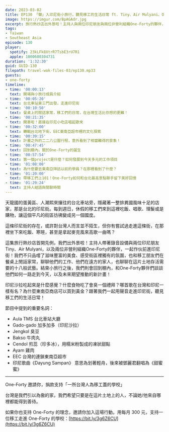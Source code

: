 ```yaml
---
date: 2023-03-02
title: EP130 「聲」入印尼街小旅行，聽見移工的生活日常 ft. Tiny、Air Mulyani、One-Forty
image: https://imgur.com/BpAGAdr.jpg
excerpt: 旅行熱炒店出外景啦！主持人與兩位印尼朋友與兩位非營利組織One-Forty的夥伴，一起作伙前進印尼街！不只品嚐印尼美食，也和移工朋友們在餐桌上閒話家常，聊聊他們的工作與生活。外景之後，還有One-Forty
tags:
- Taiwan
- Southeast Asia
episode: 130
player:
  spotify: 23kLFk8XtrR7TsbE3rU7R1
  apple: 1000600304731
duration: '1:32:30'
guid: GUID-130
filepath: travel-wok-files-03/ep130.mp33
guests:
- one-forty
timeline:
- time: '00:00:13'
  text: 開場與小旅行成員介紹
- time: '00:05:20'
  text: 台北車站東三門出發，走進印尼街
- time: '00:10:50'
  text: 餐桌上的閒話家常，移工們的日常，在台灣生活比你想的更難！
- time: '00:21:35'
  text: 開麥啦！直接在印尼小吃店唱起歌來
- time: '00:32:00'
  text: 轉戰台北地下街，EEC東南亞超市裡的文化探索
- time: '00:39:15'
  text: 計畫之外的二二八公園行程，意外看到了相當難得的景象！
- time: '00:47:45'
  text: 回到棚內，關於One-Forty的誕生
- time: '00:57:54'
  text: 第一個project是什麼？如何發展到今天多元的工作項目
- time: '01:08:00'
  text: 為什麼要去東南亞拜訪以前的學員？在那裡看到了什麼？
- time: '01:20:00'
  text: 帶移工們上101！One-Forty如何和台北最高景點聯手留下美好回憶
- time: '01:29:24'
  text: 主持人結語與閒聊時間
---
```

天龍國的蛋黃區、人潮熙來攘往的台北車站旁，隱藏著一整排異國風味十足的店家，那是台北的印尼街。每到週日，休假的移工們來到這裡吃飯、唱歌、理髮或是購物，讓這個平凡的街區彷彿變成另一個國度。

這條印尼街的存在，或許對台灣人而言並不陌生，但你有嘗試過走進這條街，在那裡坐下來吃飯、寒暄，甚至是拿起麥克風來高歌一曲嗎？

這集旅行熱炒店首開先例，我們出外景啦！主持人帶著錄音設備與兩位印尼朋友Tiny、Air Mulyani，以及兩位非營利組織One-Forty的夥伴，一起作伙前進印尼街！我們不只品嚐了滋味豐富的美食、感受街區裡獨有的氛圍，也和移工朋友們在餐桌上閒話家常，聊聊他們的工作、他們在遠方的家人，也聊聊在這片土地存活需要的十八般武藝。結束小旅行之後，我們則會回到棚內，和One-Forty夥伴們談談他們如何一路走到今天，以及未來期望推動的新計畫！

印尼沙拉吃起來是什麼感覺？什麼食物吃了會臭一個禮拜？哪首歌在台灣和印尼一樣有名？為什麼東南亞商店可以買到黃金？跟著我們一起用聲音走進印尼街，聽見移工們的生活日常！

節目中提到的重要名詞：

- Aula TMS 台北車站大廳
- Gado-gado 加多加多（印尼沙拉）
- Jengkol 臭豆
- Bakso 牛肉丸
- Cendol 煎蕊（珍多冰），用糯米粉製成的凍狀甜點
- Ayam 雞肉
- EEC 台灣的連鎖東南亞超市
- 印尼歌曲《Dayung Sampan》 意思為划著輕舟，後來被鄧麗君翻唱為《甜蜜蜜》

---

One-Forty 邀請你，捐款支持「一所台灣人為移工蓋的學校」

台灣是我們引以為傲的家，我們希望只要是在這片土地上的人，不論她/他來自哪裡都能得到善待。

如果你也支持 One-Forty 的理念，邀請你加入這場行動。用每月 300 元，支持一位移工走進 One-Forty 的學校：[https://bit.ly/3g6Z6CU](https://bit.ly/3g6Z6CU)